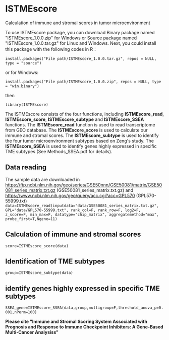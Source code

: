 # ISTMEscore
Calculation of immune and stromal scores in tumor microenvironment

To use ISTMEscore package, you can download Binary package named "ISTMEscore_1.0.0.zip" for Windows or Source package named "ISTMEscore_1.0.0.tar.gz" for Linux and Windows. Next, you could install this package with the following codes in R：

```install.packages("File path/ISTMEscore_1.0.0.tar.gz", repos = NULL, type = "source")```

or for Windows:

```install.packages("File path/ISTMEscore_1.0.0.zip", repos = NULL, type = "win.binary")```

then

```library(ISTMEscore)```

The ISTMEscore consists of the four functions, including **ISTMEscore_read**, **ISTMEscore_score**, **ISTMEscore_subtype** and **ISTMEscore_SSEA** functions. The **ISTMEscore_read** function is used to read transcriptome from GEO database. The **ISTMEscore_score** is used to calculate our immune and stromal scores. The **ISTMEscore_subtype** is used to identify the four tumor microenvironment subtypes based on Zeng's study. The **ISTMEscore_SSEA** is used to identify genes highly expressed in specific TME subtypes (See Methods_SSEA.pdf for details).

## Data reading
The sample data are downloaded in https://ftp.ncbi.nlm.nih.gov/geo/series/GSE50nnn/GSE50081/matrix/GSE50081_series_matrix.txt.gz (GSE50081_series_matrix.txt.gz) and https://www.ncbi.nlm.nih.gov/geo/query/acc.cgi?acc=GPL570 (GPL570-55999.txt)
```data=ISTMEscore_read(inputdata="data/GSE50081_series_matrix.txt.gz", GPL="data/GPL570-55999.txt", rank_col=F, rank_row=F, log2=F, z_score=F, min_max=F, datatype="chip_matrix", aggregatemethod="max", probe_first=T,Ngene=11)```

## Calculation of immune and stromal scores
```score=ISTMEscore_score(data)```

## Identification of TME subtypes
```group=ISTMEscore_subtype(data)```

## identify genes highly expressed in specific TME subtypes
```SSEA_gene=ISTMEscore_SSEA(data,group,multigroup=F,threshold_anova_p=0.001,nPerm=100)```

**Please cite "Immune and Stromal Scoring System Associated with Prognosis and Response to Immune Checkpoint Inhibitors: A Gene-Based Multi-Cancer Analysiss"**
